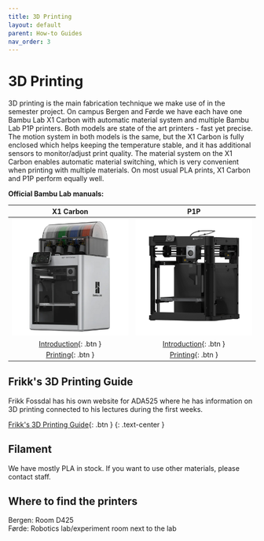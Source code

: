 ```yaml
---
title: 3D Printing
layout: default
parent: How-to Guides
nav_order: 3
---
```


# 3D Printing
3D printing is the main fabrication technique we make use of in the semester project. On campus Bergen and Førde we have each have one Bambu Lab X1 Carbon with automatic material system and multiple Bambu Lab P1P printers. Both models are state of the art printers - fast yet precise. The motion system in both models is the same, but the X1 Carbon is fully enclosed which helps keeping the temperature stable, and it has additional sensors to monitor/adjust print quality. The material system on the X1 Carbon enables automatic material switching, which is very convenient when printing with multiple materials. On most usual PLA prints, X1 Carbon and P1P perform equally well.

**Official Bambu Lab manuals:**

| X1 Carbon                                                                                                 |  P1P
:----------------------------------------------------------------------------------------------------------:|:---------------------------------------------------------------------------------------------:
 [![Bambu Lab X1 Carbon](../../assets/images/bambu_carbon_ams.jpg)](https://wiki.bambulab.com/en/x1/manual) | [![Bambu Lab P1P](../../assets/images/bambu_p1p.jpg)](https://wiki.bambulab.com/en/p1/manual)
 [Introduction](https://wiki.bambulab.com/en/x1/manual#introduction){: .btn }                               | [Introduction](https://wiki.bambulab.com/en/p1/manual#introduction){: .btn }
 [Printing](https://wiki.bambulab.com/en/x1/manual#printing){: .btn }                                       | [Printing](https://wiki.bambulab.com/en/p1/manual#printing){: .btn }


## Frikk's 3D Printing Guide
Frikk Fossdal has his own website for ADA525 where he has information on 3D printing connected to his lectures during the first weeks.

[Frikk's 3D Printing Guide](https://ada525.frikkfossdal.com/content/guides/3dprint){: .btn }
{: .text-center }

## Filament
We have mostly PLA in stock. If you want to use other materials, please contact staff.

## Where to find the printers
Bergen: Room D425  
Førde: Robotics lab/experiment room next to the lab
